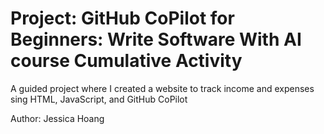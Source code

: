# Project: GitHub CoPilot for Beginners: Write Software With AI course Cumulative Activity
A guided project where I created a website to track
income and expenses sing HTML, JavaScript, and GitHub CoPilot

Author: Jessica Hoang